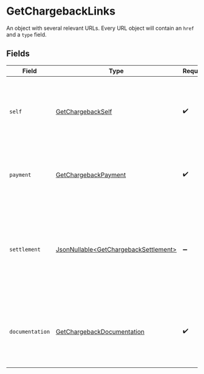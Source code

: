 # GetChargebackLinks

An object with several relevant URLs. Every URL object will contain an `href` and a `type` field.


## Fields

| Field                                                                                                                           | Type                                                                                                                            | Required                                                                                                                        | Description                                                                                                                     |
| ------------------------------------------------------------------------------------------------------------------------------- | ------------------------------------------------------------------------------------------------------------------------------- | ------------------------------------------------------------------------------------------------------------------------------- | ------------------------------------------------------------------------------------------------------------------------------- |
| `self`                                                                                                                          | [GetChargebackSelf](../../models/operations/GetChargebackSelf.md)                                                               | :heavy_check_mark:                                                                                                              | In v2 endpoints, URLs are commonly represented as objects with an `href` and `type` field.                                      |
| `payment`                                                                                                                       | [GetChargebackPayment](../../models/operations/GetChargebackPayment.md)                                                         | :heavy_check_mark:                                                                                                              | The API resource URL of the [payment](get-payment) that this chargeback belongs to.                                             |
| `settlement`                                                                                                                    | [JsonNullable\<GetChargebackSettlement>](../../models/operations/GetChargebackSettlement.md)                                    | :heavy_minus_sign:                                                                                                              | The API resource URL of the [settlement](get-settlement) this chargeback has been settled with. Not present if not yet settled. |
| `documentation`                                                                                                                 | [GetChargebackDocumentation](../../models/operations/GetChargebackDocumentation.md)                                             | :heavy_check_mark:                                                                                                              | In v2 endpoints, URLs are commonly represented as objects with an `href` and `type` field.                                      |